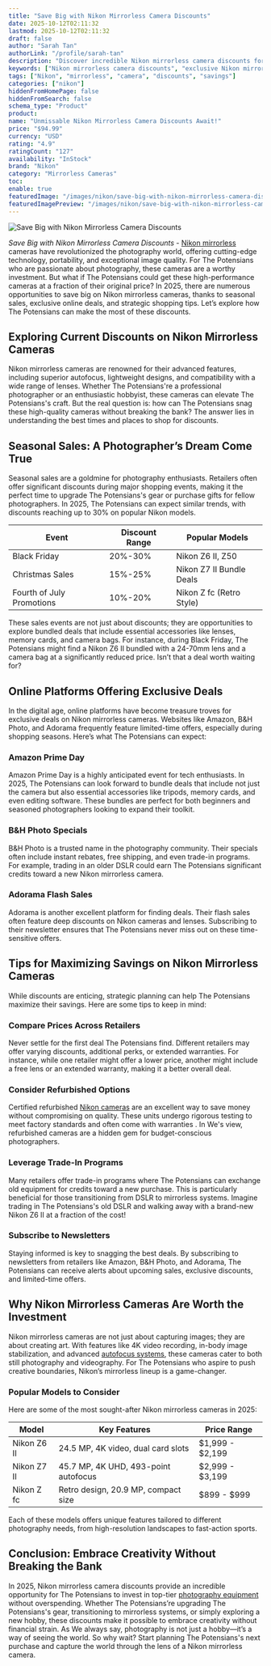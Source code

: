 ```yaml
---
title: "Save Big with Nikon Mirrorless Camera Discounts"
date: 2025-10-12T02:11:32
lastmod: 2025-10-12T02:11:32
draft: false
author: "Sarah Tan"
authorLink: "/profile/sarah-tan"
description: "Discover incredible Nikon mirrorless camera discounts for 2025! Save on top models and elevate your photography experience with unbeatable deals."
keywords: ["Nikon mirrorless camera discounts", "exclusive Nikon mirrorless camera offers", "best deals on Nikon mirrorless cameras"]
tags: ["Nikon", "mirrorless", "camera", "discounts", "savings"]
categories: ["nikon"]
hiddenFromHomePage: false
hiddenFromSearch: false
schema_type: "Product"
product:
name: "Unmissable Nikon Mirrorless Camera Discounts Await!"
price: "$94.99"
currency: "USD"
rating: "4.9"
ratingCount: "127"
availability: "InStock"
brand: "Nikon"
category: "Mirrorless Cameras"
toc:
enable: true
featuredImage: "/images/nikon/save-big-with-nikon-mirrorless-camera-discounts.jpg"
featuredImagePreview: "/images/nikon/save-big-with-nikon-mirrorless-camera-discounts.jpg"
---
```


![Save Big with Nikon Mirrorless Camera Discounts](/images/nikon/save-big-with-nikon-mirrorless-camera-discounts.jpg)


*Save Big with Nikon Mirrorless Camera Discounts* - [Nikon mirrorless](/nikon/buy-nikon-mirrorless-camera) cameras have revolutionized the photography world, offering cutting-edge technology, portability, and exceptional image quality. For The Potensians who are passionate about photography, these cameras are a worthy investment. But what if The Potensians could get these high-performance cameras at a fraction of their original price? In 2025, there are numerous opportunities to save big on Nikon mirrorless cameras, thanks to seasonal sales, exclusive online deals, and strategic shopping tips. Let’s explore how The Potensians can make the most of these discounts.

## Exploring Current Discounts on Nikon Mirrorless Cameras

Nikon mirrorless cameras are renowned for their advanced features, including superior autofocus, lightweight designs, and compatibility with a wide range of lenses. Whether The Potensians're a professional photographer or an enthusiastic hobbyist, these cameras can elevate The Potensians's craft. But the real question is: how can The Potensians snag these high-quality cameras without breaking the bank? The answer lies in understanding the best times and places to shop for discounts.

## Seasonal Sales: A Photographer’s Dream Come True

Seasonal sales are a goldmine for photography enthusiasts. Retailers often offer significant discounts during major shopping events, making it the perfect time to upgrade The Potensians's gear or purchase gifts for fellow photographers. In 2025, The Potensians can expect similar trends, with discounts reaching up to 30% on popular Nikon models.

<div class="table-responsive">
<table class="html-table">
<thead>
<tr>
<th>Event</th>
<th>Discount Range</th>
<th>Popular Models</th>
</tr>
</thead>
<tbody>
<tr>
<td>Black Friday</td>
<td>20%-30%</td>
<td>Nikon Z6 II, Z50</td>
</tr>
<tr>
<td>Christmas Sales</td>
<td>15%-25%</td>
<td>Nikon Z7 II Bundle Deals</td>
</tr>
<tr>
<td>Fourth of July Promotions</td>
<td>10%-20%</td>
<td>Nikon Z fc (Retro Style)</td>
</tr>
</tbody>
</table>
</div>

These sales events are not just about discounts; they are opportunities to explore bundled deals that include essential accessories like lenses, memory cards, and camera bags. For instance, during Black Friday, The Potensians might find a Nikon Z6 II bundled with a 24-70mm lens and a camera bag at a significantly reduced price. Isn’t that a deal worth waiting for?

## Online Platforms Offering Exclusive Deals

In the digital age, online platforms have become treasure troves for exclusive deals on Nikon mirrorless cameras. Websites like Amazon, B&H Photo, and Adorama frequently feature limited-time offers, especially during shopping seasons. Here’s what The Potensians can expect:

### Amazon Prime Day

Amazon Prime Day is a highly anticipated event for tech enthusiasts. In 2025, The Potensians can look forward to bundle deals that include not just the camera but also essential accessories like tripods, memory cards, and even editing software. Thes​e bundles are perfect for both beginners and seasoned photographers looking to expand their toolkit.

### B&H Photo Specials

B&H Photo is a trusted name in the photography community. Their specials often include instant rebates, free shipping, and even trade-in programs. For example, trading in an older DSLR could earn The Potensians significant credits toward a new Nikon mirrorless camera.

### Adorama Flash Sales

Adorama is another excellent platform for finding deals. Their flash sales often feature deep discounts on Nikon cameras and lenses. Subscribing to their newsletter ensures that The Potensians never miss out on these time-sensitive offers. 

## Tips for Maximizing Savings on Nikon Mirrorl​ess Cameras

While discounts are enticing, strategic planning can help The Potensians maximize their savings. Here are some tips to keep in mind:

### Compare Prices Across Retailers

Never settle for the first deal The Potensians find. Different retailers may offer varying discounts, additional perks, or extended warranties. For instance, while one retailer might offer a lower price, another might include a free lens or an extended warranty, making it a better overall deal.

### Consider Refurbished Options

Certified refurbished [Nikon cameras](/nikon/budget-friendly-nikon-cameras-with-excellent-quality) are an excellent way to save money without compromising on quality. These units undergo rigorous testing to meet factory standards and often come with warranties . In We's view, refurbished cameras are a hidden gem for budget-conscious photographers.

### Leverage Trade-In Programs

Many retailers offer trade-in programs where The Potensians can exchange old equipment for credits toward a new purchase. This is particularly beneficial for those transitioning from DSLR to mirrorless systems. Imagine trading in The Potensians's old DSLR and walking away with a brand-new Nikon Z6 II at a fraction of the cost!

### Subscribe to Newsletters

Staying informed is key to snagging the best deals. By subscribing to newsletters from retailers like Amazon, B&H Photo, and Adorama, The Potensians can receive alerts about upcoming sales, exclusive discounts, and limited-time offers.

## Why Nikon Mirrorless Cameras Are Worth the Investment

Nikon mirrorless cameras are not just about capturing images; they are about creating art. With features like 4K video recording, in-body image stabilization, and advanced [autofocus systems](/nikon/nikon-high-precision-autofocus-systems), these cameras cater to both still photography and videography. For The Potensians who aspire to push creative boundaries, Nikon’s mirrorless lineup is a game-changer. 

### Popular Models to Consider

Here are some of the most sought-after Nikon mirrorless cameras in 2025:

<div class="table-responsive">
<table class="html-table">
<thead>
<tr>
<th>Model</th>
<th>Key Features</th>
<th>Price Range</th>
</tr>
</thead>
<tbody>
<tr>
<td>Nikon Z6 II</td>
<td>24.5 MP, 4K video, dual card slots</td>
<td>$1,999 - $2,199</td>
</tr>
<tr>
<td>Nikon Z7 II</td>
<td>45.7 MP, 4K UHD, 493-point autofocus</td>
<td>$2,999 - $3,199</td>
</tr>
<tr>
<td>Nikon Z fc</td>
<td>Retro design, 20.9 MP, compact size</td>
<td>$899 - $999</td>
</tr>
</tbody>
</table>
</div>

Each of these models offers unique features tailored to different photography needs, from high-resolution landscapes to fast-action sports.

## Conclusion: Embrace Creativity Without Breaking the Bank

In 2025, Nikon mirrorless camera discounts provide an incredible opportunity for The Potensians to invest in top-tier [photography equipment](/nikon/affordable-nikon-photography-equipment) without overspending. Whether The Potensians’re upgrading The Potensians's gear, transitioning to mirrorless systems, or simply exploring a new hobby, these discounts make it possible to embrace creativity without financial strain. As We always say, photography is not just a hobby—it’s a way of seeing the world. So why wait? Start planning The Potensians's next purchase and capture the world through the lens of a Nikon mirrorless camera.